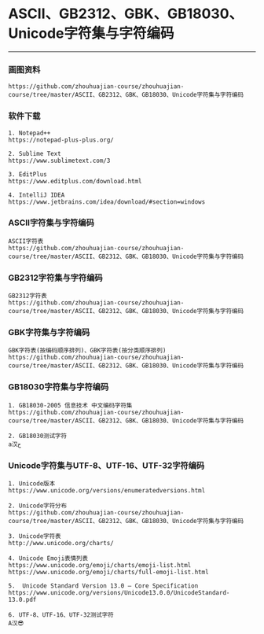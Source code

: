 # ASCII、GB2312、GBK、GB18030、Unicode字符集与字符编码
____________________________________________________

### 画图资料

    https://github.com/zhouhuajian-course/zhouhuajian-course/tree/master/ASCII、GB2312、GBK、GB18030、Unicode字符集与字符编码
    
### 软件下载

    1. Notepad++ 
    https://notepad-plus-plus.org/
    
    2. Sublime Text 
    https://www.sublimetext.com/3
    
    3. EditPlus 
    https://www.editplus.com/download.html
    
    4. IntelliJ IDEA
    https://www.jetbrains.com/idea/download/#section=windows
    
### ASCII字符集与字符编码

    ASCII字符表
    https://github.com/zhouhuajian-course/zhouhuajian-course/tree/master/ASCII、GB2312、GBK、GB18030、Unicode字符集与字符编码
    
    
### GB2312字符集与字符编码

    GB2312字符表
    https://github.com/zhouhuajian-course/zhouhuajian-course/tree/master/ASCII、GB2312、GBK、GB18030、Unicode字符集与字符编码
    
    
### GBK字符集与字符编码

    GBK字符表(按编码顺序排列)、GBK字符表(按分类顺序排列)
    https://github.com/zhouhuajian-course/zhouhuajian-course/tree/master/ASCII、GB2312、GBK、GB18030、Unicode字符集与字符编码
    
### GB18030字符集与字符编码

    1. GB18030-2005 信息技术 中文编码字符集
    https://github.com/zhouhuajian-course/zhouhuajian-course/tree/master/ASCII、GB2312、GBK、GB18030、Unicode字符集与字符编码
    
    2. GB18030测试字符
    a汉ح
    
### Unicode字符集与UTF-8、UTF-16、UTF-32字符编码   

    1. Unicode版本
    https://www.unicode.org/versions/enumeratedversions.html
    
    2. Unicode字符分布
    https://github.com/zhouhuajian-course/zhouhuajian-course/tree/master/ASCII、GB2312、GBK、GB18030、Unicode字符集与字符编码
    
    3. Unicode字符表
    http://www.unicode.org/charts/
    
    4. Unicode Emoji表情列表
    https://www.unicode.org/emoji/charts/emoji-list.html
    https://www.unicode.org/emoji/charts/full-emoji-list.html
    
    5.  Unicode Standard Version 13.0 – Core Specification
    https://www.unicode.org/versions/Unicode13.0.0/UnicodeStandard-13.0.pdf
    
    6. UTF-8、UTF-16、UTF-32测试字符
    A汉😎
    
